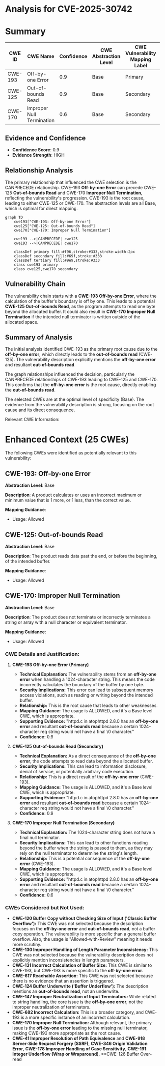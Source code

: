 # Analysis for CVE-2025-30742

# Summary

| CWE ID  | CWE Name                                                                 | Confidence | CWE Abstraction Level | CWE Vulnerability Mapping Label | CWE-Vulnerability Mapping Notes |
| ------- | ------------------------------------------------------------------------ | ---------- | --------------------- | ------------------------------- | ------------------------------- |
| CWE-193 | Off-by-one Error                                                         | 0.9        | Base                  | Primary                         | Allowed                         |
| CWE-125 | Out-of-bounds Read                                                       | 0.9        | Base                  | Secondary                       | Allowed                         |
| CWE-170 | Improper Null Termination                                                | 0.6        | Base                  | Secondary                       | Allowed                         |

## Evidence and Confidence

*   **Confidence Score:** 0.9
*   **Evidence Strength:** HIGH

## Relationship Analysis

The primary relationship that influenced the CWE selection is the CANPRECEDE relationship. CWE-193 **Off-by-one Error** can precede CWE-125 **Out-of-bounds Read** and CWE-170 **Improper Null Termination**, reflecting the vulnerability's progression. CWE-193 is the root cause, leading to either CWE-125 or CWE-170. The abstraction levels are all Base, which is optimal for direct mapping.

```mermaid
graph TD
    cwe193["CWE-193: Off-by-one Error"]
    cwe125["CWE-125: Out-of-bounds Read"]
    cwe170["CWE-170: Improper Null Termination"]

    cwe193 -->|CANPRECEDE| cwe125
    cwe193 -->|CANPRECEDE| cwe170
    
    classDef primary fill:#f96,stroke:#333,stroke-width:2px
    classDef secondary fill:#69f,stroke:#333
    classDef tertiary fill:#9e9,stroke:#333
    class cwe193 primary
    class cwe125,cwe170 secondary
```

## Vulnerability Chain

The vulnerability chain starts with a **CWE-193 Off-by-one Error**, where the calculation of the buffer's boundary is off by one. This leads to a potential **CWE-125 Out-of-bounds Read**, as the program attempts to read one byte beyond the allocated buffer. It could also result in **CWE-170 Improper Null Termination** if the intended null terminator is written outside of the allocated space.

## Summary of Analysis

The initial analysis identified CWE-193 as the primary root cause due to the **off-by-one error**, which directly leads to the **out-of-bounds read** (CWE-125). The vulnerability description explicitly mentions the **off-by-one error** and resultant **out-of-bounds read**.

The graph relationships influenced the decision, particularly the CANPRECEDE relationships of CWE-193 leading to CWE-125 and CWE-170. This confirms that the **off-by-one error** is the root cause, directly enabling the **out-of-bounds read**.

The selected CWEs are at the optimal level of specificity (Base). The evidence from the vulnerability description is strong, focusing on the root cause and its direct consequence.

Relevant CWE Information:

# Enhanced Context (25 CWEs)
The following CWEs were identified as potentially relevant to this vulnerability:

## CWE-193: Off-by-one Error
**Abstraction Level**: Base

**Description**:
A product calculates or uses an incorrect maximum or minimum value that is 1 more, or 1 less, than the correct value.

**Mapping Guidance**:
- Usage: Allowed

## CWE-125: Out-of-bounds Read
**Abstraction Level**: Base

**Description**:
The product reads data past the end, or before the beginning, of the intended buffer.

**Mapping Guidance**:
- Usage: Allowed

## CWE-170: Improper Null Termination
**Abstraction Level**: Base

**Description**:
The product does not terminate or incorrectly terminates a string or array with a null character or equivalent terminator.

**Mapping Guidance**:
- Usage: Allowed

### CWE Details and Justification:

1.  **CWE-193 Off-by-one Error (Primary)**
    *   **Technical Explanation:** The vulnerability stems from an **off-by-one error** when handling a 1024-character string. This means the code incorrectly calculates the boundary of the buffer by one byte.
    *   **Security Implications:** This error can lead to subsequent memory access violations, such as reading or writing beyond the intended buffer.
    *   **Relationship:** This is the root cause that leads to other weaknesses.
    *   **Mapping Guidance:** The usage is ALLOWED, and it's a Base level CWE, which is appropriate.
    *   **Supporting Evidence:** "httpd.c in atophttpd 2.8.0 has an **off-by-one error** and resultant **out-of-bounds read** because a certain 1024-character req string would not have a final \\0 character."
    *   **Confidence:** 0.9

2.  **CWE-125 Out-of-bounds Read (Secondary)**
    *   **Technical Explanation:** As a direct consequence of the **off-by-one error**, the code attempts to read data beyond the allocated buffer.
    *   **Security Implications:** This can lead to information disclosure, denial of service, or potentially arbitrary code execution.
    *   **Relationship:** This is a direct result of the **off-by-one error** (CWE-193).
    *   **Mapping Guidance:** The usage is ALLOWED, and it's a Base level CWE, which is appropriate.
    *   **Supporting Evidence:** "httpd.c in atophttpd 2.8.0 has an **off-by-one error** and resultant **out-of-bounds read** because a certain 1024-character req string would not have a final \\0 character."
    *   **Confidence:** 0.9

3. **CWE-170 Improper Null Termination (Secondary)**
    *   **Technical Explanation:** The 1024-character string does not have a final null terminator.
    *   **Security Implications:** This can lead to other functions reading beyond the buffer when the string is passed to them, as they may rely on the null terminator to determine the string's length.
    *   **Relationship:** This is a potential consequence of the **off-by-one error** (CWE-193).
    *   **Mapping Guidance:** The usage is ALLOWED, and it's a Base level CWE, which is appropriate.
    *   **Supporting Evidence:** "httpd.c in atophttpd 2.8.0 has an **off-by-one error** and resultant **out-of-bounds read** because a certain 1024-character req string would not have a final \\0 character."
    *   **Confidence:** 0.6

### CWEs Considered but Not Used:

*   **CWE-120 Buffer Copy without Checking Size of Input ('Classic Buffer Overflow'):** This CWE was not selected because the description focuses on the **off-by-one error** and **out-of-bounds read**, not a buffer copy operation. The vulnerability is more specific than a general buffer overflow. Also, the usage is "Allowed-with-Review" meaning it needs more scrutiny.
*   **CWE-130 Improper Handling of Length Parameter Inconsistency:** This CWE was not selected because the vulnerability description does not explicitly mention inconsistencies in length parameters.
*   **CWE-131 Incorrect Calculation of Buffer Size:** This CWE is similar to CWE-193, but CWE-193 is more specific to the **off-by-one error**.
*   **CWE-617 Reachable Assertion:** This CWE was not selected because there is no evidence that an assertion is triggered.
*   **CWE-124 Buffer Underwrite ('Buffer Underflow'):** The description mentions an **out-of-bounds read**, not an underwrite.
*   **CWE-147 Improper Neutralization of Input Terminators:** While related to string handling, the core issue is the **off-by-one error**, not the improper neutralization of terminators.
*   **CWE-682 Incorrect Calculation:** This is a broader category, and CWE-193 is a more specific instance of an incorrect calculation.
*   **CWE-170 Improper Null Termination:** Although relevant, the primary issue is the **off-by-one error** leading to the missing null terminator, making CWE-193 more appropriate as the root cause.
*   **CWE-41 Improper Resolution of Path Equivalence** and **CWE-918 Server-Side Request Forgery (SSRF)**, **CWE-346 Origin Validation Error**, **CWE-178 Improper Handling of Case Sensitivity**, **CWE-191 Integer Underflow (Wrap or Wraparound)**, **CWE-126 Buffer Over-read